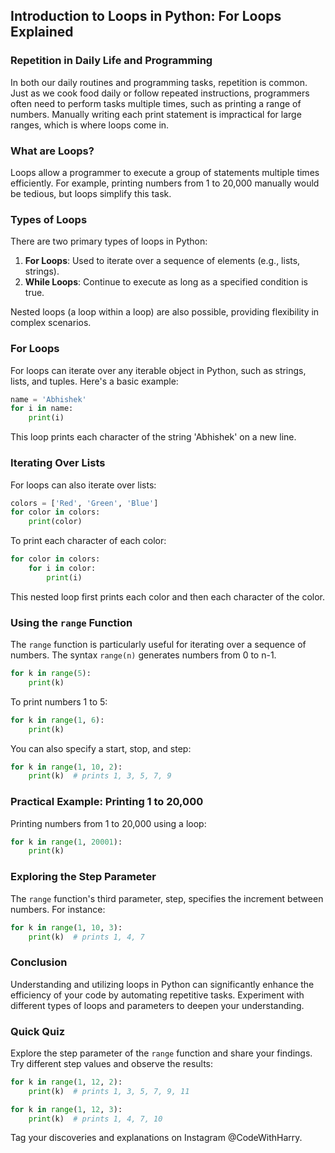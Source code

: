 ## Introduction to Loops in Python: For Loops Explained

### Repetition in Daily Life and Programming
In both our daily routines and programming tasks, repetition is common. Just as we cook food daily or follow repeated instructions, programmers often need to perform tasks multiple times, such as printing a range of numbers. Manually writing each print statement is impractical for large ranges, which is where loops come in.

### What are Loops?
Loops allow a programmer to execute a group of statements multiple times efficiently. For example, printing numbers from 1 to 20,000 manually would be tedious, but loops simplify this task.

### Types of Loops
There are two primary types of loops in Python:
1. **For Loops**: Used to iterate over a sequence of elements (e.g., lists, strings).
2. **While Loops**: Continue to execute as long as a specified condition is true.

Nested loops (a loop within a loop) are also possible, providing flexibility in complex scenarios.

### For Loops
For loops can iterate over any iterable object in Python, such as strings, lists, and tuples. Here's a basic example:

```python
name = 'Abhishek'
for i in name:
    print(i)
```

This loop prints each character of the string 'Abhishek' on a new line.

### Iterating Over Lists
For loops can also iterate over lists:

```python
colors = ['Red', 'Green', 'Blue']
for color in colors:
    print(color)
```

To print each character of each color:

```python
for color in colors:
    for i in color:
        print(i)
```

This nested loop first prints each color and then each character of the color.

### Using the `range` Function
The `range` function is particularly useful for iterating over a sequence of numbers. The syntax `range(n)` generates numbers from 0 to n-1.

```python
for k in range(5):
    print(k)
```

To print numbers 1 to 5:

```python
for k in range(1, 6):
    print(k)
```

You can also specify a start, stop, and step:

```python
for k in range(1, 10, 2):
    print(k)  # prints 1, 3, 5, 7, 9
```

### Practical Example: Printing 1 to 20,000
Printing numbers from 1 to 20,000 using a loop:

```python
for k in range(1, 20001):
    print(k)
```

### Exploring the Step Parameter
The `range` function's third parameter, step, specifies the increment between numbers. For instance:

```python
for k in range(1, 10, 3):
    print(k)  # prints 1, 4, 7
```

### Conclusion
Understanding and utilizing loops in Python can significantly enhance the efficiency of your code by automating repetitive tasks. Experiment with different types of loops and parameters to deepen your understanding.

### Quick Quiz
Explore the step parameter of the `range` function and share your findings. Try different step values and observe the results:

```python
for k in range(1, 12, 2):
    print(k)  # prints 1, 3, 5, 7, 9, 11

for k in range(1, 12, 3):
    print(k)  # prints 1, 4, 7, 10
```

Tag your discoveries and explanations on Instagram @CodeWithHarry.
